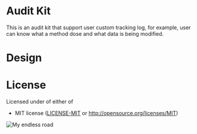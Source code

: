 # Audit Kit

This is an audit kit that support user custom tracking log, for example, user can know what a method dose and what data is being
modified.

# Design


# License

Licensed under of either of

* MIT license ([LICENSE-MIT](./LICENSE-MIT) or http://opensource.org/licenses/MIT)

<img src="https://github-readme-svg.vercel.app/api/v1/svg/road?cartype=normal&p=center" alt="My endless road" />